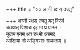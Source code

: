 +++
title = "०३ अग्नी रक्षस् तपतु"

+++
अग्नी रक्षस् तपतु यद् विदेवं  
क्रव्यात् पिशाच इह मा प्र पास्त ।  
नुदाम एनम् अव रुध्मो अस्मद्  
आदित्या नो अङ्गिरसः सचन्ताम् ॥